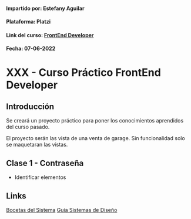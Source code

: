 #### Impartido por: Estefany Aguilar
#### Plataforma: Platzi
#### Link del curso: [FrontEnd Developer]([test](https://platzi.com/cursos/frontend-developer-practico/))
#### Fecha: 07-06-2022
# XXX - Curso Práctico FrontEnd Developer

## Introducción
Se creará un proyecto práctico para poner los conocimientos aprendidos del curso pasado.

El proyecto serán las vista de una venta de garage. Sin funcionalidad solo se maquetaran las vistas.

## Clase 1 - Contraseña
* Identificar elementos


## Links
[Bocetas del Sistema](https://scene.zeplin.io/project/60afeeed20af1378ed046538)
[Guía Sistemas de Diseño](https://polaris.shopify.com/foundations/design/colors)